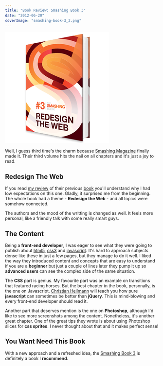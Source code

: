 ```yaml
---
title: "Book Review: Smashing Book 3"
date: "2012-06-20"
coverImage: "smashing-book-3_2.png"
---
```


![Book Review: Smashing Book 3](images/smashing-book-3_2.png "smashing-book-3")

Well, I guess third time's the charm because [Smashing Magazine](http://www.smashingmagazine.com "Smashing Magazine") finally made it. Their third volume hits the nail on all chapters and it's just a joy to read.

## Redesign The Web

If you read [my review](http://jpedroribeiro.com/2012/01/book-review-smashing-book-2/ "Book Review: Smashing Book 2") of their previous [book](http://jpedroribeiro.com/tag/books/ "Tag: books") you'll understand why I had low expectations on this one. Gladly, it surprised me from the beginning. The whole book had a theme - **Redesign the Web** - and all topics were somehow connected.

The authors and the mood of the writting is changed as well. It feels more personal, like a friendly talk with some really smart guys.

## The Content

Being a **front-end developer**, I was eager to see what they were going to publish about [html5](http://jpedroribeiro.com/tag/html5/ "Tag: html5"), [css3](http://jpedroribeiro.com/tag/css3/ "Tag: css3") and [javascript](http://jpedroribeiro.com/tag/javascript/ "Tag: javascript"). It's hard to approach subjects dense like these in just a few pages, but they manage to do it well. I liked the way they introduced content and concepts that are easy to understand if you are a **beginner** but just a couple of lines later they pump it up so **advanced users** can see the complex side of the same situation.

The **CSS** part is genius. My favourite part was an example on transitions that featured racing horses. But the best chapter in the book, personally, is the one on Javascript. [Christian Heilmann](http://christianheilmann.com/) will teach you how pure **javascript** can sometimes be better than **jQuery**. This is mind-blowing and every front-end developer should read it.

Another part that deserves mention is the one on **Photoshop**, although I'd like to see more screenshots among the content. Nonetheless, it's another great chapter. One of the great tips they wrote is about using Photoshop slices for **css sprites**. I never thought about that and it makes perfect sense!

## You Want Need This Book

With a new approach and a refreshed idea, the [Smashing Book 3](https://shop.smashingmagazine.com/smashing-book-3-printed-and-or-ebook.html) is definitely a book I **recommend**.
